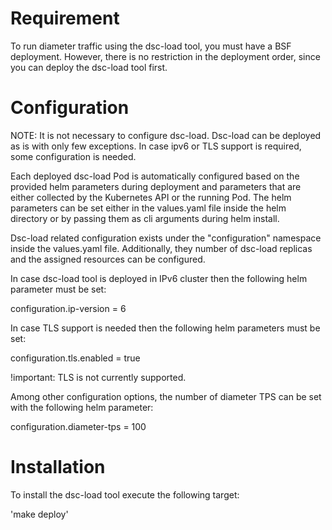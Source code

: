 # Requirement

To run diameter traffic using the dsc-load tool, you must have a
BSF deployment. However, there is no restriction in the deployment
order, since you can deploy the dsc-load tool first.

# Configuration

NOTE: It is not necessary to configure dsc-load. Dsc-load can be
deployed as is with only few exceptions. In case ipv6 or TLS support
is required, some configuration is needed.

Each deployed dsc-load Pod is automatically configured based on the
provided helm parameters during deployment and parameters that are
either collected by the Kubernetes API or the running Pod. The helm
parameters can be set either in the values.yaml file inside the helm
directory or by passing them as cli arguments during helm install.

Dsc-load related configuration exists under the "configuration"
namespace inside the values.yaml file. Additionally, they number of
dsc-load replicas and the assigned resources can be configured.

In case dsc-load tool is deployed in IPv6 cluster then the following
helm parameter must be set:

configuration.ip-version = 6

In case TLS support is needed then the following helm parameters
must be set:

configuration.tls.enabled = true

!important: TLS is not currently supported.

Among other configuration options, the number of diameter TPS can be
set with the following helm parameter:

configuration.diameter-tps = 100

# Installation

To install the dsc-load tool execute the following target:

'make deploy'
